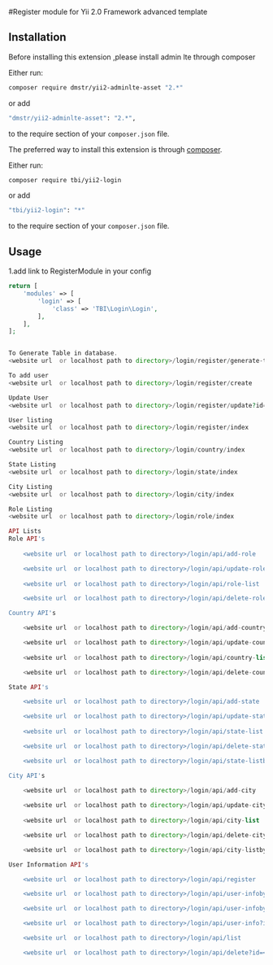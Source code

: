 #Register module for Yii 2.0 Framework advanced template

## Installation

Before installing this extension ,please install admin lte through composer

Either run:

```bash
composer require dmstr/yii2-adminlte-asset "2.*"
```

or add

```bash
"dmstr/yii2-adminlte-asset": "2.*",
```

to the require section of your `composer.json` file.


The preferred way to install this extension is through [composer](http://getcomposer.org/download/).

Either run:

```bash
composer require tbi/yii2-login
```

or add

```bash
"tbi/yii2-login": "*"
```

to the require section of your `composer.json` file.

Usage
-----

1.add link to RegisterModule in your config

```php
return [
    'modules' => [
        'login' => [
            'class' => 'TBI\Login\Login',
        ],
    ],
]; 
```
```php

To Generate Table in database.
<website url  or localhost path to directory>/login/register/generate-table

To add user
<website url  or localhost path to directory>/login/register/create

Update User
<website url  or localhost path to directory>/login/register/update?id=<:id>

User listing
<website url  or localhost path to directory>/login/register/index

Country Listing
<website url  or localhost path to directory>/login/country/index

State Listing
<website url  or localhost path to directory>/login/state/index

City Listing
<website url  or localhost path to directory>/login/city/index

Role Listing
<website url  or localhost path to directory>/login/role/index
```

```php
API Lists
Role API's 
   
    <website url  or localhost path to directory>/login/api/add-role

    <website url  or localhost path to directory>/login/api/update-role?id=<:id>
 
    <website url  or localhost path to directory>/login/api/role-list

    <website url  or localhost path to directory>/login/api/delete-role?id=<:id>

Country API's  

    <website url  or localhost path to directory>/login/api/add-country

    <website url  or localhost path to directory>/login/api/update-country?id=<:id>
 
    <website url  or localhost path to directory>/login/api/country-list

    <website url  or localhost path to directory>/login/api/delete-country?id=<:id>

State API's

    <website url  or localhost path to directory>/login/api/add-state

    <website url  or localhost path to directory>/login/api/update-state?id=<:id>
 
    <website url  or localhost path to directory>/login/api/state-list

    <website url  or localhost path to directory>/login/api/delete-state?id=<:id>

    <website url  or localhost path to directory>/login/api/state-listbycountry?id=<:id>

City API's
    
    <website url  or localhost path to directory>/login/api/add-city

    <website url  or localhost path to directory>/login/api/update-city?id=<:id>
 
    <website url  or localhost path to directory>/login/api/city-list

    <website url  or localhost path to directory>/login/api/delete-city?id=<:id>

    <website url  or localhost path to directory>/login/api/city-listbycountry?id=<:id>

User Information API's

    <website url  or localhost path to directory>/login/api/register

    <website url  or localhost path to directory>/login/api/user-infobystatus?id=<:id>

    <website url  or localhost path to directory>/login/api/user-infobyrole?id=<:id>

    <website url  or localhost path to directory>/login/api/user-info?id=<:id>

    <website url  or localhost path to directory>/login/api/list

    <website url  or localhost path to directory>/login/api/delete?id=<:id>
```
